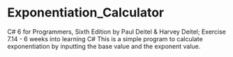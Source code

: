 # Exponentiation_Calculator
C# 6 for Programmers, Sixth Edition by Paul Deitel &amp; Harvey Deitel; Exercise 7.14 - 6 weeks into learning C#
This is a simple program to calculate exponentiation by inputting the base value and the exponent value. 

